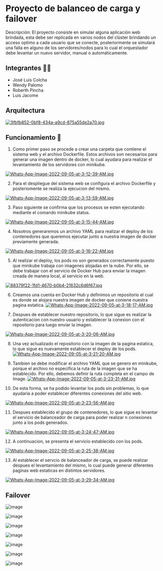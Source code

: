 # Proyecto de balanceo de carga y failover
Descripción: El proyecto consiste en simular alguna aplicación web brindada, esta debe ser replicada en varios nodos del clúster brindando un acceso optimo a cada
usuario que se conecte, posteriormente se simulará una falla en alguno de los servidores/nodos para lo cual el orquestador
debe levantar un nuevo servidor, manual o automáticamente.

## Integrantes :frowning_man:
- José Luis Colcha
- Wendy Palomo
- Roberth Pincha
- Luis Jacome

## Arquitectura

[![3fbfb852-0bf8-434a-a9cd-875a55de2a70.jpg](https://i.postimg.cc/wTF6r56c/3fbfb852-0bf8-434a-a9cd-875a55de2a70.jpg)](https://postimg.cc/rK0X0rRK)

## Funcionamiento 📌
1. Como primer paso se procede a crear una carpeta que contiene el sistema web y el archivo Dockerfile. Estos archivos son necesarios para generar una imagen dentro de docker, lo cual ayudara para realizar el levantamiento de los servidores con minikube.

[![Whats-App-Image-2022-09-05-at-3-12-39-AM.jpg](https://i.postimg.cc/xd68Zg7L/Whats-App-Image-2022-09-05-at-3-12-39-AM.jpg)](https://postimg.cc/QBWj9gjM)

2. Para el despliegue del sistema web se configura el archivo Dockerfile y posteriomente se realiza la ejecucion del mismo.

[![Whats-App-Image-2022-09-05-at-3-13-59-AM.jpg](https://i.postimg.cc/NjfxSGfV/Whats-App-Image-2022-09-05-at-3-13-59-AM.jpg)](https://postimg.cc/SJ38zh97)

3. Paso siguiente se confirma que los procesos se esten ejecutando mediante el comando minikube status.

[![Whats-App-Image-2022-09-05-at-3-15-44-AM.jpg](https://i.postimg.cc/jjN0wh0y/Whats-App-Image-2022-09-05-at-3-15-44-AM.jpg)](https://postimg.cc/qtkZWy77)

4. Nosotros generaremos un archivo YAML para realizar el deploy de los contenedores que queremos ejecutar junto a nuestra imagen de docker previamente generada.

[![Whats-App-Image-2022-09-05-at-3-16-22-AM.jpg](https://i.postimg.cc/8546GM5V/Whats-App-Image-2022-09-05-at-3-16-22-AM.jpg)](https://postimg.cc/VrS6BSn7)

5. Al realizar el deploy, los pods no son generados correctamente puesto que minikube trabaja con imagenes alojadas en la nube. Por ello, se debe trabajar con el servicio de Docker Hub para enviar la imagen creada de manera local, al servicio en la web.

[![88379f22-1fd1-4670-b0b4-21632c6d6f67.jpg](https://i.postimg.cc/j5xwdcLS/88379f22-1fd1-4670-b0b4-21632c6d6f67.jpg)](https://postimg.cc/sBLDTpYk)

6. Creamos una cuenta en Docker Hub y definimos un repositorio el cual es donde se alojara nuestra imagen de docker que coniene nuestra pagina estatica.
[![Whats-App-Image-2022-09-05-at-3-18-17-AM.jpg](https://i.postimg.cc/RFGxTVPR/Whats-App-Image-2022-09-05-at-3-18-17-AM.jpg)](https://postimg.cc/r0dHVc20)

7. Despues de establecer nuestro repositorio, lo que sigue es realizar la autenticacion con nuestro usuario y establecer la conexion con el repositorio para luego enviar la imagen.

[![Whats-App-Image-2022-09-05-at-3-20-06-AM.jpg](https://i.postimg.cc/QdLNCCv9/Whats-App-Image-2022-09-05-at-3-20-06-AM.jpg)](https://postimg.cc/svcC0jjs)

8. Una vez actualizado el repositorio con la imagen de la pagina estatica, lo que sigue es nuevamente establecer el deploy de los pods.
[![Whats-App-Image-2022-09-05-at-3-21-20-AM.jpg](https://i.postimg.cc/SKPm0KLx/Whats-App-Image-2022-09-05-at-3-21-20-AM.jpg)](https://postimg.cc/gw3C8mBC)

9. Tambien se debe modificar el archivo YAML que se genero en minikube, porque el archivo no especifica la ruta de la imagen que se ha establecido. Por ello, debemos definir la ruta completa en el campo de Image.
[![Whats-App-Image-2022-09-05-at-3-23-31-AM.jpg](https://i.postimg.cc/MHNP0vQg/Whats-App-Image-2022-09-05-at-3-23-31-AM.jpg)](https://postimg.cc/Mf0mqZtY)

10. De esta forma, se ha podido levantar los pods sin problemas, lo que ayudaria a poder establecer diferentes conexiones del sitio web. 

[![Whats-App-Image-2022-09-05-at-3-23-56-AM.jpg](https://i.postimg.cc/yNGLCDfx/Whats-App-Image-2022-09-05-at-3-23-56-AM.jpg)](https://postimg.cc/PLmWm5nn)

11. Despues establecido el grupo de contenedores, lo que sigue es levantar el servicio de balanceador de carga para poder realizar n conexiones junto a los pods generados.

[![Whats-App-Image-2022-09-05-at-3-24-47-AM.jpg](https://i.postimg.cc/GhMY5Zgh/Whats-App-Image-2022-09-05-at-3-24-47-AM.jpg)](https://postimg.cc/crnrK5NV)

12. A continuacion, se presenta el servicio establecido con los pods.

[![Whats-App-Image-2022-09-05-at-3-25-38-AM.jpg](https://i.postimg.cc/jq3S0tT9/Whats-App-Image-2022-09-05-at-3-25-38-AM.jpg)](https://postimg.cc/K4L2tXRr)

13. Al establecer el servcio de balanceador de carga, se puede realizar despues el levantamiento del mismo, lo cual puede generar diferentes paginas web estaticas en distintos servidores.

[![Whats-App-Image-2022-09-05-at-3-29-34-AM.jpg](https://i.postimg.cc/Ghc3ytQH/Whats-App-Image-2022-09-05-at-3-29-34-AM.jpg)](https://postimg.cc/0rBqg8hs)

## Failover

![image](https://user-images.githubusercontent.com/58041699/188496714-397d6e8b-b954-43f2-97ac-fb3e02408078.png)

![image](https://user-images.githubusercontent.com/58041699/188496944-e760d7bd-d924-4619-87b3-d10ad0373edd.png)

![image](https://user-images.githubusercontent.com/58041699/188497240-446917cc-edce-4e50-b881-29f39c72a284.png)

![image](https://user-images.githubusercontent.com/58041699/188497315-be5f2c1b-4b0c-4059-b66d-51192c51cf43.png)

![image](https://user-images.githubusercontent.com/58041699/188497900-96deea7a-465e-42c3-b05b-f72be4adf636.png)

![image](https://user-images.githubusercontent.com/58041699/188499473-830f4fcc-b3fa-4d60-ac15-85a44d98aa1f.png)

![image](https://user-images.githubusercontent.com/58041699/188499610-fb933340-9f6d-4111-8075-7f84b24d2951.png)
